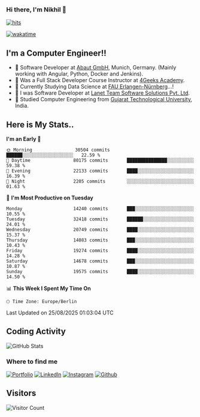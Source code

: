 ### Hi there, I'm Nikhil 👋

[![hits](https://hits.sh/github.com/silentsoft/hits.svg?color=2311cc)](https://hits.sh/github.com/silentsoft/hits/)

[![wakatime](https://wakatime.com/badge/user/369b6a3a-7953-4ff9-b7c7-be53d0a7ccc6.svg)](https://wakatime.com/@369b6a3a-7953-4ff9-b7c7-be53d0a7ccc6)

## I'm a  Computer Engineer!!

- 🌱 Software Developer at [Abaut GmbH](https://www.abaut.de/), Munich, Germany. (Mainly working with Angular, Python, Docker and Jenkins).
- 🌱 Was a Full Stack Developer Course Instructor at [4Geeks Academy](https://4geeks.com/).
- 🌱 Currently Studying Data Science at [FAU Erlangen-Nürnberg](https://www.fau.de/)...!
- 🌱 I was Software Developer at [Lanet Team Software Solutions Pvt. Ltd](https://lanetteam.com/).
- 🌱 Studied Computer Engineering from [Gujarat Technological University](https://www.gtu.ac.in/), India.

<h2>Here is My Stats..</h2>

<!--START_SECTION:waka-->
**I'm an Early 🐤** 

```text
🌞 Morning                30504 commits       ██████░░░░░░░░░░░░░░░░░░░   22.59 % 
🌆 Daytime                80175 commits       ███████████████░░░░░░░░░░   59.38 % 
🌃 Evening                22133 commits       ████░░░░░░░░░░░░░░░░░░░░░   16.39 % 
🌙 Night                  2205 commits        ░░░░░░░░░░░░░░░░░░░░░░░░░   01.63 % 
```
📅 **I'm Most Productive on Tuesday** 

```text
Monday                   14240 commits       ███░░░░░░░░░░░░░░░░░░░░░░   10.55 % 
Tuesday                  32418 commits       ██████░░░░░░░░░░░░░░░░░░░   24.01 % 
Wednesday                20749 commits       ████░░░░░░░░░░░░░░░░░░░░░   15.37 % 
Thursday                 14083 commits       ███░░░░░░░░░░░░░░░░░░░░░░   10.43 % 
Friday                   19274 commits       ████░░░░░░░░░░░░░░░░░░░░░   14.28 % 
Saturday                 14678 commits       ███░░░░░░░░░░░░░░░░░░░░░░   10.87 % 
Sunday                   19575 commits       ████░░░░░░░░░░░░░░░░░░░░░   14.50 % 
```


📊 **This Week I Spent My Time On** 

```text
🕑︎ Time Zone: Europe/Berlin
```


 Last Updated on 25/08/2025 01:03:04 UTC
<!--END_SECTION:waka-->


<h2>Coding Activity</h2>

<p><img src="https://wakatime.com/share/@nikhilmaguwala/7dd532b8-3e5e-4c26-8c46-68cc27712a92.svg" alt="GitHub Stats"></p>

<h3>Where to find me</h3>
<p>
    <a href="https://www.nikhilmaguwala.vercel.app" target="_blank"><img alt="Portfolio" src="https://img.shields.io/badge/portfolio-%23000000.svg?&style=for-the-    badge&logo=About.me&logoColor=white" /></a>
    <a href="https://www.linkedin.com/in/nikhil-maguwala" target="_blank"><img alt="LinkedIn" src="https://img.shields.io/badge/linkedin-%230077B5.svg?&style=for-the-badge&logo=linkedin&logoColor=white" /></a> 
    <a href="https://www.instagram.com/nikhil_maguwala/" target="_blank"><img alt="Instagram" src="https://img.shields.io/badge/instagram-%23E4405F.svg?&style=for-the-badge&logo=instagram&logoColor=white" /></a>
    <a href="https://github.com/nikhilmaguwala" target="_blank"><img alt="Github" src="https://img.shields.io/badge/GitHub-%2312100E.svg?&style=for-the-badge&logo=Github&logoColor=white" /></a>
</p>


<h2>Visitors</h2>

![Visitor Count](https://profile-counter.glitch.me/nikhilmaguwala/count.svg)

[website]: https://nikhilmaguwala.github.io/
[instagram]: https://www.instagram.com/nikhil_maguwala/
[linkedin]: https://www.linkedin.com/in/nikhil-maguwala/


